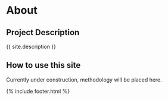 

# About 

## Project Description 

{{ site.description }}

## How to use this site
Currently under construction, methodology will be placed here. 

{% include footer.html %}
